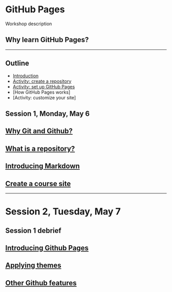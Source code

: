 # GitHub Pages

Workshop description

## Why learn GitHub Pages?


---

## Outline
- [Introduction](sections/01-intro.md)
- [Activity: create a repository](sections/02-repo.md)
- [Activity: set up GitHub Pages](sections/03-deploy.md)
- [How GitHub Pages works]
- [Activity: customize your site]

## Session 1, Monday, May 6

## [Why Git and Github?](why_git.md)

## [What is a repository?](repositories.md)

## [Introducing Markdown](markdown.md)

## [Create a course site](course_site.md)

----------

# Session 2, Tuesday, May 7

## Session 1 debrief

## [Introducing Github Pages](pages.md)

## [Applying themes](themes.md)

## [Other Github features](other_features.md)
